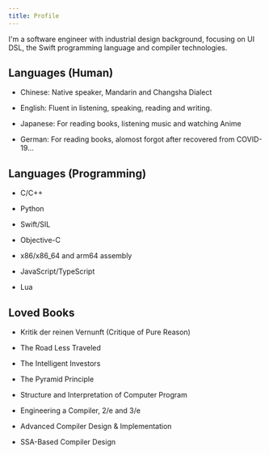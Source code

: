 ```yaml
---
title: Profile
---
```


I'm a software engineer with industrial design background, focusing on UI
DSL, the Swift programming language and compiler technologies.

## Languages (Human)

- Chinese: Native speaker, Mandarin and Changsha Dialect

- English: Fluent in listening, speaking, reading and writing.

- Japanese: For reading books, listening music and watching Anime

- German: For reading books, alomost forgot after recovered from
  COVID-19...

## Languages (Programming)

- C/C++

- Python

- Swift/SIL

- Objective-C

- x86/x86_64 and arm64 assembly

- JavaScript/TypeScript

- Lua

## Loved Books

- Kritik der reinen Vernunft (Critique of Pure Reason)

- The Road Less Traveled

- The Intelligent Investors

- The Pyramid Principle

- Structure and Interpretation of Computer Program

- Engineering a Compiler, 2/e and 3/e

- Advanced Compiler Design & Implementation

- SSA-Based Compiler Design
